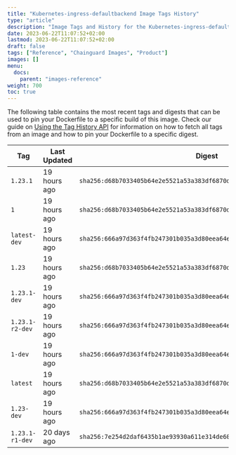 ```yaml
---
title: "Kubernetes-ingress-defaultbackend Image Tags History"
type: "article"
description: "Image Tags and History for the Kubernetes-ingress-defaultbackend Chainguard Image"
date: 2023-06-22T11:07:52+02:00
lastmod: 2023-06-22T11:07:52+02:00
draft: false
tags: ["Reference", "Chainguard Images", "Product"]
images: []
menu:
  docs:
    parent: "images-reference"
weight: 700
toc: true
---
```


The following table contains the most recent tags and digests that can be used to pin your Dockerfile to a specific build of this image. Check our guide on [Using the Tag History API](/chainguard/chainguard-images/using-the-tag-history-api/) for information on how to fetch all tags from an image and how to pin your Dockerfile to a specific digest.

| Tag             | Last Updated | Digest                                                                    |
|-----------------|--------------|---------------------------------------------------------------------------|
| `1.23.1`        | 19 hours ago | `sha256:d68b7033405b64e2e5521a53a383df6870de5eb8a0bf7b5036c3f9a394e66a65` |
| `1`             | 19 hours ago | `sha256:d68b7033405b64e2e5521a53a383df6870de5eb8a0bf7b5036c3f9a394e66a65` |
| `latest-dev`    | 19 hours ago | `sha256:666a97d363f4fb247301b035a3d80eea64e9c97c176d71c5c3d48ce67f4b141b` |
| `1.23`          | 19 hours ago | `sha256:d68b7033405b64e2e5521a53a383df6870de5eb8a0bf7b5036c3f9a394e66a65` |
| `1.23.1-dev`    | 19 hours ago | `sha256:666a97d363f4fb247301b035a3d80eea64e9c97c176d71c5c3d48ce67f4b141b` |
| `1.23.1-r2-dev` | 19 hours ago | `sha256:666a97d363f4fb247301b035a3d80eea64e9c97c176d71c5c3d48ce67f4b141b` |
| `1-dev`         | 19 hours ago | `sha256:666a97d363f4fb247301b035a3d80eea64e9c97c176d71c5c3d48ce67f4b141b` |
| `latest`        | 19 hours ago | `sha256:d68b7033405b64e2e5521a53a383df6870de5eb8a0bf7b5036c3f9a394e66a65` |
| `1.23-dev`      | 19 hours ago | `sha256:666a97d363f4fb247301b035a3d80eea64e9c97c176d71c5c3d48ce67f4b141b` |
| `1.23.1-r1-dev` | 20 days ago  | `sha256:7e254d2daf6435b1ae93930a611e314de6084c78e8f5b06d5ec5e38e9b600ead` |

